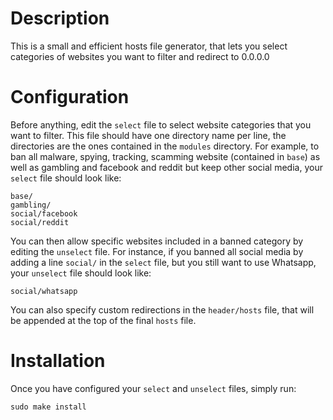 # Description

This is a small and efficient hosts file generator, that lets you select
categories of websites you want to filter and redirect to 0.0.0.0

# Configuration

Before anything, edit the `select` file to select website categories that you
want to filter. This file should have one directory name per line, the
directories are the ones contained in the `modules` directory. For example, to
ban all malware, spying, tracking, scamming website (contained in `base`) as
well as gambling and facebook and reddit but keep other social media, your
`select` file should look like:

```
base/
gambling/
social/facebook
social/reddit
```

You can then allow specific websites included in a banned category by editing
the `unselect` file. For instance, if you banned all social media by adding a
line `social/` in the `select` file, but you still want to use Whatsapp, your
`unselect` file should look like:

```
social/whatsapp
```

You can also specify custom redirections in the `header/hosts` file, that will
be appended at the top of the final `hosts` file.

# Installation

Once you have configured your `select` and `unselect` files, simply run:

```
sudo make install
```
